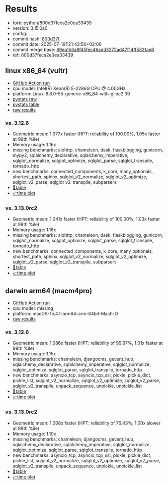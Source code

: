 # Results

- fork: python/800d37feca2e0ea33439
- version: 3.15.0a0
- config: 
- commit hash: [800d37f](https://github.com/python/cpython/commit/800d37f)
- commit date: 2025-07-19T21:43:50+02:00
- commit merge base: [69ea1b3a8f45fec46add3272ad47f14ff5321ae8](https://github.com/python/cpython/commit/69ea1b3a8f45fec46add3272ad47f14ff5321ae8)
- ref: 800d37feca2e0ea33439

## linux x86_64 (vultr)

- [GitHub Action run](https://github.com/facebookexperimental/free-threading-benchmarking/actions/runs/16394127171)
- cpu model: Intel(R) Xeon(R) E-2286G CPU @ 4.00GHz
- platform: Linux-6.8.0-55-generic-x86_64-with-glibc2.39
- [pystats raw](bm-20250719-vultr-x86_64-python-800d37feca2e0ea33439-3.15.0a0-800d37f-pystats.json)
- [pystats table](bm-20250719-vultr-x86_64-python-800d37feca2e0ea33439-3.15.0a0-800d37f-pystats.md)
- [raw results](bm-20250719-vultr-x86_64-python-800d37feca2e0ea33439-3.15.0a0-800d37f.json)

### vs. 3.12.6

- Geometric mean: 1.077x faster (HPT: reliability of 100.00%, 1.05x faster at 99th %ile)
- Memory usage: 1.16x
- missing benchmarks: aiohttp, chameleon, dask, flaskblogging, gunicorn, mypy2, sqlalchemy_declarative, sqlalchemy_imperative, sqlglot_normalize, sqlglot_optimize, sqlglot_parse, sqlglot_transpile, tornado_http
- new benchmarks: connected_components, k_core, many_optionals, shortest_path, sphinx, sqlglot_v2_normalize, sqlglot_v2_optimize, sqlglot_v2_parse, sqlglot_v2_transpile, subparsers
- [📄table](bm-20250719-vultr-x86_64-python-800d37feca2e0ea33439-3.15.0a0-800d37f-vs-3.12.6.md)
- [📈time plot](bm-20250719-vultr-x86_64-python-800d37feca2e0ea33439-3.15.0a0-800d37f-vs-3.12.6.svg)

### vs. 3.13.0rc2

- Geometric mean: 1.041x faster (HPT: reliability of 100.00%, 1.03x faster at 99th %ile)
- Memory usage: 1.16x
- missing benchmarks: aiohttp, chameleon, dask, flaskblogging, gunicorn, sqlglot_normalize, sqlglot_optimize, sqlglot_parse, sqlglot_transpile, tornado_http
- new benchmarks: connected_components, k_core, many_optionals, shortest_path, sphinx, sqlglot_v2_normalize, sqlglot_v2_optimize, sqlglot_v2_parse, sqlglot_v2_transpile, subparsers
- [📄table](bm-20250719-vultr-x86_64-python-800d37feca2e0ea33439-3.15.0a0-800d37f-vs-3.13.0rc2.md)
- [📈time plot](bm-20250719-vultr-x86_64-python-800d37feca2e0ea33439-3.15.0a0-800d37f-vs-3.13.0rc2.svg)

## darwin arm64 (macm4pro)

- [GitHub Action run](https://github.com/facebookexperimental/free-threading-benchmarking/actions/runs/16394127171)
- cpu model: missing
- platform: macOS-15.4.1-arm64-arm-64bit-Mach-O
- [raw results](bm-20250719-macm4pro-arm64-python-800d37feca2e0ea33439-3.15.0a0-800d37f.json)

### vs. 3.12.6

- Geometric mean: 1.086x faster (HPT: reliability of 99.97%, 1.01x faster at 99th %ile)
- Memory usage: 1.15x
- missing benchmarks: chameleon, djangocms, gevent_hub, sqlalchemy_declarative, sqlalchemy_imperative, sqlglot_normalize, sqlglot_optimize, sqlglot_parse, sqlglot_transpile, tornado_http
- new benchmarks: asyncio_tcp, asyncio_tcp_ssl, pickle, pickle_dict, pickle_list, sqlglot_v2_normalize, sqlglot_v2_optimize, sqlglot_v2_parse, sqlglot_v2_transpile, unpack_sequence, unpickle, unpickle_list
- [📄table](bm-20250719-macm4pro-arm64-python-800d37feca2e0ea33439-3.15.0a0-800d37f-vs-3.12.6.md)
- [📈time plot](bm-20250719-macm4pro-arm64-python-800d37feca2e0ea33439-3.15.0a0-800d37f-vs-3.12.6.svg)

### vs. 3.13.0rc2

- Geometric mean: 1.008x faster (HPT: reliability of 76.43%, 1.00x slower at 99th %ile)
- Memory usage: 1.10x
- missing benchmarks: chameleon, djangocms, gevent_hub, sqlalchemy_declarative, sqlalchemy_imperative, sqlglot_normalize, sqlglot_optimize, sqlglot_parse, sqlglot_transpile, tornado_http
- new benchmarks: asyncio_tcp, asyncio_tcp_ssl, pickle, pickle_dict, pickle_list, sqlglot_v2_normalize, sqlglot_v2_optimize, sqlglot_v2_parse, sqlglot_v2_transpile, unpack_sequence, unpickle, unpickle_list
- [📄table](bm-20250719-macm4pro-arm64-python-800d37feca2e0ea33439-3.15.0a0-800d37f-vs-3.13.0rc2.md)
- [📈time plot](bm-20250719-macm4pro-arm64-python-800d37feca2e0ea33439-3.15.0a0-800d37f-vs-3.13.0rc2.svg)

